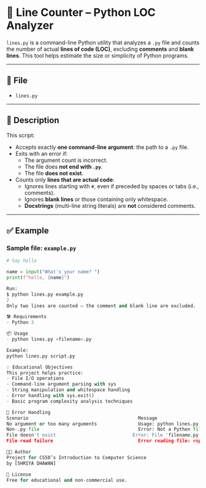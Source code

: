 # 📏 Line Counter – Python LOC Analyzer

`lines.py` is a command-line Python utility that analyzes a `.py` file and counts the number of actual **lines of code (LOC)**, excluding **comments** and **blank lines**. This tool helps estimate the size or simplicity of Python programs.

---

## 📁 File

- `lines.py`

---

## 📝 Description

This script:

- Accepts exactly **one command-line argument**: the path to a `.py` file.
- Exits with an error if:
  - The argument count is incorrect.
  - The file does **not end with `.py`**.
  - The file **does not exist**.
- Counts only **lines that are actual code**:
  - Ignores lines starting with `#`, even if preceded by spaces or tabs (i.e., comments).
  - Ignores **blank lines** or those containing only whitespace.
  - **Docstrings** (multi-line string literals) are **not** considered comments.

---

## ✅ Example

### Sample file: `example.py`
```python
# Say hello

name = input("What's your name? ")
print(f"hello, {name}")

Run:
$ python lines.py example.py
2
Only two lines are counted — the comment and blank line are excluded.

🛠️ Requirements
- Python 3

📦 Usage
- python lines.py <filename>.py

Example:
python lines.py script.py

💡 Educational Objectives
This project helps practice:
- File I/O operations
- Command-line argument parsing with sys
- String manipulation and whitespace handling
- Error handling with sys.exit()
- Basic program complexity analysis techniques

📂 Error Handling
Scenario	                                    Message
No argument or too many arguments	            Usage: python lines.py filename.py
Non-.py file	                                Error: Not a Python file (must end with .py)
File doesn't exist	                          Error: File 'filename.py' does not exist
File read failure	                            Error reading file: <specific message>

👨‍💻 Author
Project for CS50’s Introduction to Computer Science
by [SHRIYA DHAWAN]

📄 License
Free for educational and non-commercial use.
